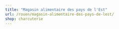 ```yaml
---
title: "Magasin alimentaire des pays de l'Est"
url: /rouen/magasin-alimentaire-des-pays-de-lest/
shop: charcuterie
---
```

